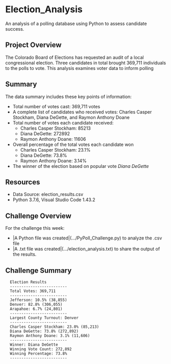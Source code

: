 # Election_Analysis
An analysis of a polling database using Python to assess candidate success.

## Project Overview
The Colorado Board of Elections has requested an audit of a local congressional election.  Three candidates in total brought 369,711 individuals to the polls to vote.  This analysis examines voter data to inform polling

## Summary 
The data summary includes these key points of information: 
* Total number of votes cast: 369,711 votes
* A complete list of candidates who received votes: Charles Casper Stockham, Diana DeGette, and Raymon Anthony Doane
* Total number of votes each candidate received: 
    * Charles Casper Stockham: 85213 
    * Diana DeGette: 272892 
    * Raymon Anthony Doane: 11606
* Overall percentage of the total votes each candidate won
    * Charles Casper Stockham: 23.1% 
    * Diana DeGette: 73.8%
    * Raymon Anthony Doane: 3.14%
* The winner of the election based on popular vote
    *Diana DeGette*

## Resources
* Data Source: election_results.csv
* Python 3.7.6, Visual Studio Code 1.43.2

## Challenge Overview
For the challenge this week:
   - |A Python file was created|(.../PyPoll_Challenge.py) to analyze the .csv file
   - |A .txt file was created|(.../election_analysis.txt) to share the output of the results.

## Challenge Summary

      Election Results
      -------------------------
      Total Votes: 369,711
      -------------------------
      Jefferson: 10.5% (38,855)
      Denver: 82.8% (306,055)
      Arapahoe: 6.7% (24,801)
      -------------------------
      Largest County Turnout: Denver
      -------------------------
      Charles Casper Stockham: 23.0% (85,213)
      Diana DeGette: 73.8% (272,892)
      Raymon Anthony Doane: 3.1% (11,606)
      -------------------------
      Winner: Diana DeGette
      Winning Vote Count: 272,892
      Winning Percentage: 73.8%
      -------------------------
